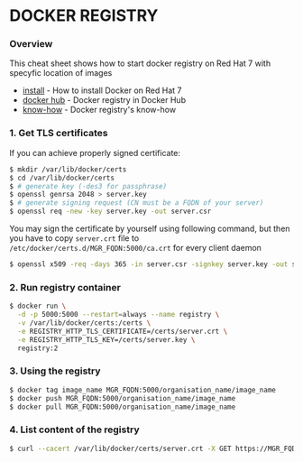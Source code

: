# DOCKER REGISTRY
### Overview
This cheat sheet shows how to start docker registry on Red Hat 7 with specyfic location of images
- [install] - How to install Docker on Red Hat 7
- [docker hub] - Docker registry in Docker Hub
- [know-how] - Docker registry's know-how

### 1. Get TLS certificates
If you can achieve properly signed certificate:
```sh
$ mkdir /var/lib/docker/certs
$ cd /var/lib/docker/certs
$ # generate key (-des3 for passphrase)
$ openssl genrsa 2048 > server.key
$ # generate signing request (CN must be a FQDN of your server)
$ openssl req -new -key server.key -out server.csr
```
You may sign the certificate by yourself using following command, but then you have to copy ```server.crt``` file to ```/etc/docker/certs.d/MGR_FQDN:5000/ca.crt``` for every client daemon
```sh
$ openssl x509 -req -days 365 -in server.csr -signkey server.key -out server.crt
```
### 2. Run registry container
```sh
$ docker run \
  -d -p 5000:5000 --restart=always --name registry \
  -v /var/lib/docker/certs:/certs \
  -e REGISTRY_HTTP_TLS_CERTIFICATE=/certs/server.crt \
  -e REGISTRY_HTTP_TLS_KEY=/certs/server.key \
  registry:2
```
### 3. Using the registry
```sh
$ docker tag image_name MGR_FQDN:5000/organisation_name/image_name
$ docker push MGR_FQDN:5000/organisation_name/image_name
$ docker pull MGR_FQDN:5000/organisation_name/image_name
```

### 4. List content of the registry
```sh
$ curl --cacert /var/lib/docker/certs/server.crt -X GET https://MGR_FQDN:5000/v2/_catalog
```
[docker hub]: <https://hub.docker.com/_/registry/>
[know-how]: <https://docs.docker.com/registry/deploying/>
[install]: <https://github.com/gitarte/CHEAT-SHEET/blob/master/docker/install.md>
